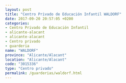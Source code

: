 ```yaml
---
layout: post
title: "Centro Privado de Educación Infantil WALDORF"
date: 2017-09-20 20:57:05 +0200
categories:
- Centro Privado de Educación Infantil
- alicante-alacant
- alicante-alacant
- Centro privado
- guarderia
name: "WALDORF"
province: "Alicante/Alacant"
location: "Alicante/Alacant"
code: "3015336"
type: "Centro privado"
permalink: /guarderias/waldorf.html
---
```

